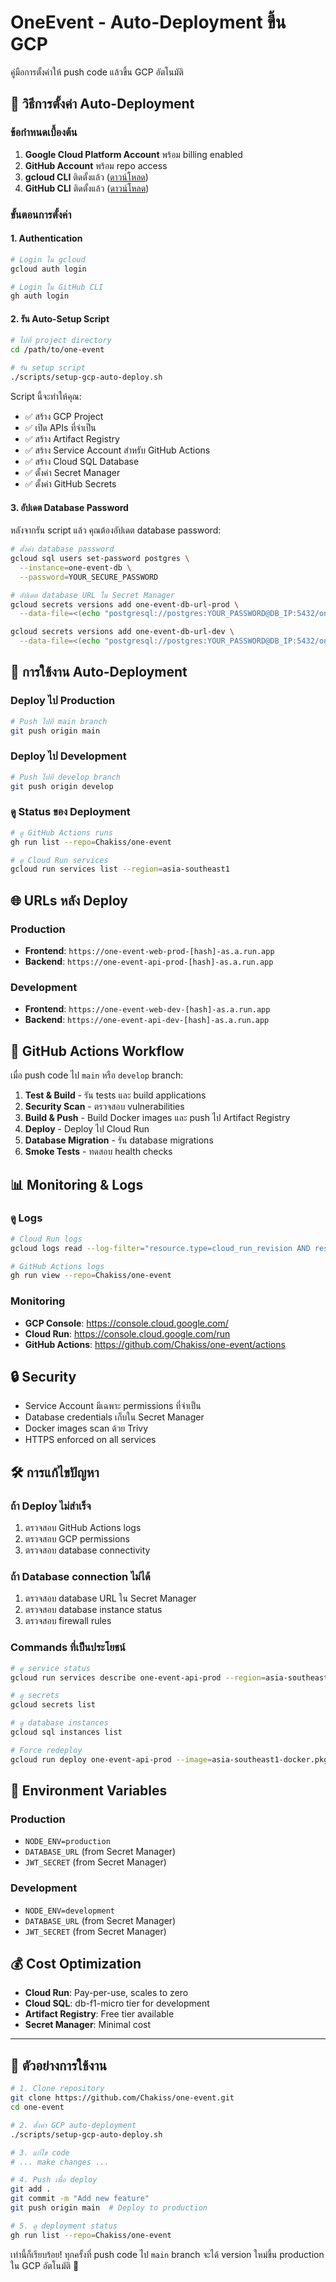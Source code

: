 # OneEvent - Auto-Deployment ขึ้น GCP

คู่มือการตั้งค่าให้ push code แล้วขึ้น GCP อัตโนมัติ

## 🚀 วิธีการตั้งค่า Auto-Deployment

### ข้อกำหนดเบื้องต้น

1. **Google Cloud Platform Account** พร้อม billing enabled
2. **GitHub Account** พร้อม repo access
3. **gcloud CLI** ติดตั้งแล้ว ([ดาวน์โหลด](https://cloud.google.com/sdk/docs/install))
4. **GitHub CLI** ติดตั้งแล้ว ([ดาวน์โหลด](https://cli.github.com/))

### ขั้นตอนการตั้งค่า

#### 1. Authentication
```bash
# Login ใน gcloud
gcloud auth login

# Login ใน GitHub CLI
gh auth login
```

#### 2. รัน Auto-Setup Script
```bash
# ไปที่ project directory
cd /path/to/one-event

# รัน setup script
./scripts/setup-gcp-auto-deploy.sh
```

Script นี้จะทำให้คุณ:
- ✅ สร้าง GCP Project
- ✅ เปิด APIs ที่จำเป็น
- ✅ สร้าง Artifact Registry
- ✅ สร้าง Service Account สำหรับ GitHub Actions
- ✅ สร้าง Cloud SQL Database
- ✅ ตั้งค่า Secret Manager
- ✅ ตั้งค่า GitHub Secrets

#### 3. อัปเดต Database Password
หลังจากรัน script แล้ว คุณต้องอัปเดต database password:

```bash
# ตั้งค่า database password
gcloud sql users set-password postgres \
  --instance=one-event-db \
  --password=YOUR_SECURE_PASSWORD

# อัปเดต database URL ใน Secret Manager
gcloud secrets versions add one-event-db-url-prod \
  --data-file=<(echo "postgresql://postgres:YOUR_PASSWORD@DB_IP:5432/one_event_prod")

gcloud secrets versions add one-event-db-url-dev \
  --data-file=<(echo "postgresql://postgres:YOUR_PASSWORD@DB_IP:5432/one_event_dev")
```

## 🔄 การใช้งาน Auto-Deployment

### Deploy ไป Production
```bash
# Push ไปที่ main branch
git push origin main
```

### Deploy ไป Development
```bash
# Push ไปที่ develop branch  
git push origin develop
```

### ดู Status ของ Deployment
```bash
# ดู GitHub Actions runs
gh run list --repo=Chakiss/one-event

# ดู Cloud Run services
gcloud run services list --region=asia-southeast1
```

## 🌐 URLs หลัง Deploy

### Production
- **Frontend**: `https://one-event-web-prod-[hash]-as.a.run.app`
- **Backend**: `https://one-event-api-prod-[hash]-as.a.run.app`

### Development  
- **Frontend**: `https://one-event-web-dev-[hash]-as.a.run.app`
- **Backend**: `https://one-event-api-dev-[hash]-as.a.run.app`

## 🔧 GitHub Actions Workflow

เมื่อ push code ไป `main` หรือ `develop` branch:

1. **Test & Build** - รัน tests และ build applications
2. **Security Scan** - ตรวจสอบ vulnerabilities
3. **Build & Push** - Build Docker images และ push ไป Artifact Registry
4. **Deploy** - Deploy ไป Cloud Run
5. **Database Migration** - รัน database migrations
6. **Smoke Tests** - ทดสอบ health checks

## 📊 Monitoring & Logs

### ดู Logs
```bash
# Cloud Run logs
gcloud logs read --log-filter="resource.type=cloud_run_revision AND resource.labels.service_name=one-event-api-prod"

# GitHub Actions logs
gh run view --repo=Chakiss/one-event
```

### Monitoring
- **GCP Console**: https://console.cloud.google.com/
- **Cloud Run**: https://console.cloud.google.com/run
- **GitHub Actions**: https://github.com/Chakiss/one-event/actions

## 🔒 Security

- Service Account มีเฉพาะ permissions ที่จำเป็น
- Database credentials เก็บใน Secret Manager
- Docker images scan ด้วย Trivy
- HTTPS enforced on all services

## 🛠️ การแก้ไขปัญหา

### ถ้า Deploy ไม่สำเร็จ
1. ตรวจสอบ GitHub Actions logs
2. ตรวจสอบ GCP permissions
3. ตรวจสอบ database connectivity

### ถ้า Database connection ไม่ได้
1. ตรวจสอบ database URL ใน Secret Manager
2. ตรวจสอบ database instance status
3. ตรวจสอบ firewall rules

### Commands ที่เป็นประโยชน์
```bash
# ดู service status
gcloud run services describe one-event-api-prod --region=asia-southeast1

# ดู secrets
gcloud secrets list

# ดู database instances
gcloud sql instances list

# Force redeploy
gcloud run deploy one-event-api-prod --image=asia-southeast1-docker.pkg.dev/one-event-production/one-event-repo/one-event-backend:latest --region=asia-southeast1
```

## 📝 Environment Variables

### Production
- `NODE_ENV=production`
- `DATABASE_URL` (from Secret Manager)
- `JWT_SECRET` (from Secret Manager)

### Development
- `NODE_ENV=development`
- `DATABASE_URL` (from Secret Manager)
- `JWT_SECRET` (from Secret Manager)

## 💰 Cost Optimization

- **Cloud Run**: Pay-per-use, scales to zero
- **Cloud SQL**: db-f1-micro tier for development
- **Artifact Registry**: Free tier available
- **Secret Manager**: Minimal cost

---

## 🎯 ตัวอย่างการใช้งาน

```bash
# 1. Clone repository
git clone https://github.com/Chakiss/one-event.git
cd one-event

# 2. ตั้งค่า GCP auto-deployment
./scripts/setup-gcp-auto-deploy.sh

# 3. แก้ไข code
# ... make changes ...

# 4. Push เพื่อ deploy
git add .
git commit -m "Add new feature"
git push origin main  # Deploy to production

# 5. ดู deployment status
gh run list --repo=Chakiss/one-event
```

เท่านี้ก็เรียบร้อย! ทุกครั้งที่ push code ไป `main` branch จะได้ version ใหม่ขึ้น production ใน GCP อัตโนมัติ 🚀
